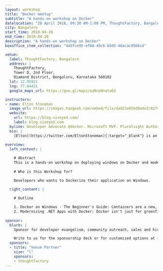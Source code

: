```yaml
---
layout: workshop
title: "Docker meetup"
subtitle: "A hands-on workshop on Docker"
datelocation: "28 April 2018, 09:30 AM-1:00 PM, ThoughtFactory, Bangalore"
city: Bangalore
start_time: 2018-04-28
end_time: 2018-04-28
description: "A hands-on workshop on Docker"
boxoffice_item_collection: "4ddfce95-efb8-49c6-b5d5-46acac05b6c4"

venue:
  label: ThoughtFactory, Bangalore
  address: |
    ThoughtFactory,
    Tower D, 2nd Floor,
    Diamond District, Bengaluru, Karnataka 560102
  lat: 12.95921
  lng: 77.64431
  google_maps_url: https://goo.gl/maps/eaNceNnatu62

instructors:
- name: Elton Stoneman 
  image_url: https://images.hasgeek.com/embed/file/dad21e056d0a4e2c827430c005983c2e
  website:
    url: https://blog.sixeyed.com/
    label: blog.sixeyed.com
  byline: Developer Advocate @docker. Microsoft MVP. Pluralsight Author.
  bio: |
    [Elton](https://twitter.com/EltonStoneman){:target="_blank"} is an 8-time Microsoft MVP, author, trainer and speaker.
    
overview:
  left_content: |

    # Abstract
    This is a hands-on workshop on deploying windows on Docker and modernising .net apps with Docker
    
    # Who is this Workshop for?

    Developers who wants to Dockerize their application on Windows.
    
  right_content: |

    # Outline

    1. Docker on Windows - The Beginner's Guide: Containers are a new, lightweight model of compute and Docker lets you run server-side apps using the exact same platform on your dev laptop and in a highly-available cluster in the cloud. In this first session you'll learn the basics of Docker on Windows - how to build, ship and run apps as containers - and you'll learn why Docker is such a big deal.
    2. Modernizing .NET Apps with Docker: Docker isn't just for greenfield .NET Core apps running in Linux - you can run existing full .NET Framework apps in containers on Windows. In this session you'll see how to take an existing .NET app and run it in Docker on Windows with no code changes. Then you'll see how Docker enables you to break features out of the app and run them in separate containers, giving you a roadmap for modernizing your existing app landscape without needing full rewrites.
    
sponsor:
  blurb: |
    Sponsor for developer evangelism, community outreach, sales and hiring.

    Write to us for the sponsorship deck or for customized options at [info@hasgeek.com](mailto:info@hasgeek.com)
  sponsors:
  - title: "Venue Partner"
    size: "l"
    sponsors:
    - thoughtfactory
---
```

